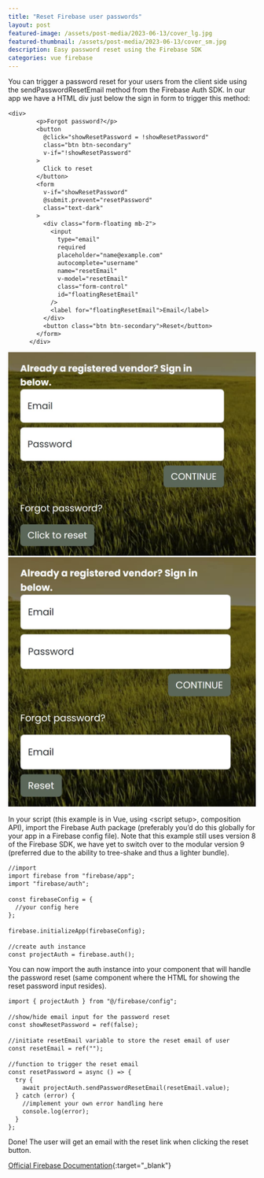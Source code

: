 ```yaml
---
title: "Reset Firebase user passwords"
layout: post
featured-image: /assets/post-media/2023-06-13/cover_lg.jpg
featured-thumbnail: /assets/post-media/2023-06-13/cover_sm.jpg
description: Easy password reset using the Firebase SDK
categories: vue firebase
---
```


You can trigger a password reset for your users from the client side using the sendPasswordResetEmail method from the Firebase Auth SDK. In our app we have a HTML div just below the sign in form to trigger this method:

```
<div>
        <p>Forgot password?</p>
        <button
          @click="showResetPassword = !showResetPassword"
          class="btn btn-secondary"
          v-if="!showResetPassword"
        >
          Click to reset
        </button>
        <form
          v-if="showResetPassword"
          @submit.prevent="resetPassword"
          class="text-dark"
        >
          <div class="form-floating mb-2">
            <input
              type="email"
              required
              placeholder="name@example.com"
              autocomplete="username"
              name="resetEmail"
              v-model="resetEmail"
              class="form-control"
              id="floatingResetEmail"
            />
            <label for="floatingResetEmail">Email</label>
          </div>
          <button class="btn btn-secondary">Reset</button>
        </form>
      </div>
```

<img class="" src="/assets/post-media/2023-06-13/currentLoginPage.jpg"/>

<img class="" src="/assets/post-media/2023-06-13/currentLoginPage2.jpg"/>

In your script (this example is in Vue, using \<script setup\>, composition API), import the Firebase Auth package (preferably you’d do this globally for your app in a Firebase config file). Note that this example still uses version 8 of the Firebase SDK, we have yet to switch over to the modular version 9 (preferred due to the ability to tree-shake and thus a lighter bundle).

```
//import
import firebase from "firebase/app";
import "firebase/auth";

const firebaseConfig = {
  //your config here
};

firebase.initializeApp(firebaseConfig);

//create auth instance
const projectAuth = firebase.auth();

```

You can now import the auth instance into your component that will handle the password reset (same component where the HTML for showing the reset password input resides).

```
import { projectAuth } from "@/firebase/config";

//show/hide email input for the password reset
const showResetPassword = ref(false);

//initiate resetEmail variable to store the reset email of user
const resetEmail = ref("");

//function to trigger the reset email
const resetPassword = async () => {
  try {
    await projectAuth.sendPasswordResetEmail(resetEmail.value);
  } catch (error) {
    //implement your own error handling here
    console.log(error);
  }
};

```

Done! The user will get an email with the reset link when clicking the reset button.

[Official Firebase Documentation](https://firebase.google.com/docs/auth/admin/email-action-links){:target="\_blank"}

